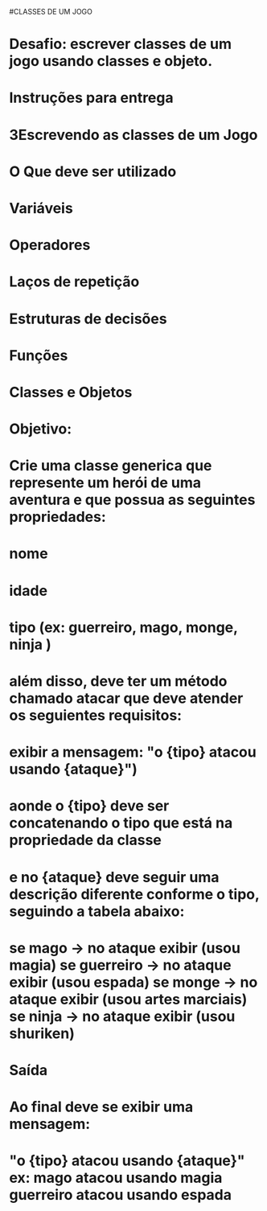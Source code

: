 
#CLASSES DE UM JOGO 
# Desafio: escrever classes de um jogo usando classes e objeto.

# Instruções para entrega

# 3Escrevendo as classes de um Jogo
# O Que deve ser utilizado

# Variáveis
# Operadores
# Laços de repetição
# Estruturas de decisões
# Funções
# Classes e Objetos

# Objetivo:
# Crie uma classe generica que represente um herói de uma aventura e que possua as seguintes propriedades:

# nome
# idade
# tipo (ex: guerreiro, mago, monge, ninja )
# além disso, deve ter um método chamado atacar que deve atender os seguientes requisitos:

# exibir a mensagem: "o {tipo} atacou usando {ataque}")
# aonde o {tipo} deve ser concatenando o tipo que está na propriedade da classe
# e no {ataque} deve seguir uma descrição diferente conforme o tipo, seguindo a tabela abaixo:
# se mago -> no ataque exibir (usou magia) se guerreiro -> no ataque exibir (usou espada) se monge -> no ataque exibir (usou artes marciais) se ninja -> no ataque exibir (usou shuriken)

# Saída
# Ao final deve se exibir uma mensagem:

# "o {tipo} atacou usando {ataque}" ex: mago atacou usando magia guerreiro atacou usando espada
